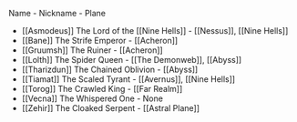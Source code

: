 Name - Nickname - Plane 
- [[Asmodeus]] The Lord of the [[Nine Hells]] - [[Nessus]], [[Nine Hells]]
- [[Bane]] The Strife Emperor - [[Acheron]]
- [[Gruumsh]] The Ruiner - [[Acheron]]
- [[Lolth]] The Spider Queen - [[The Demonweb]], [[Abyss]]
- [[Tharizdun]] The Chained Oblivion - [[Abyss]]
- [[Tiamat]] The Scaled Tyrant - [[Avernus]], [[Nine Hells]]
- [[Torog]] The Crawled King - [[Far Realm]]
- [[Vecna]] The Whispered One - None
- [[Zehir]] The Cloaked Serpent - [[Astral Plane]]

